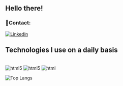 ## Hello there!

### 📱Contact:
[![Linkedin](https://img.shields.io/badge/LinkedIn-0077B5?style=for-the-badge&logo=linkedin&logoColor=white)](https://www.linkedin.com/in/lucasbenevinutopereira/)


## Technologies I use on a daily basis

<div style="display: inline_block"><br/>
  <img align="center" alt="html5" src="https://img.shields.io/badge/Python-14354C?style=for-the-badge&logo=python&logoColor=white" />
  <img align="center" alt="html5" src="https://img.shields.io/badge/Django-092E20?style=for-the-badge&logo=django&logoColor=white" />
  <img align="center" alt="html" src="https://img.shields.io/badge/Microsoft_Excel-217346?style=for-the-badge&logo=microsoft-excel&logoColor=white" />
</div>

![Top Langs](https://github-readme-stats.vercel.app/api/top-langs/?username=lucasbenevinuto&layout=compact&theme=transparent)

